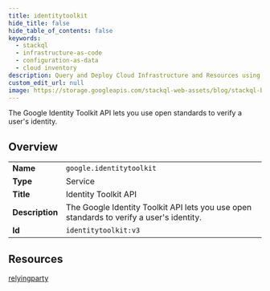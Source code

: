 ```yaml
---
title: identitytoolkit
hide_title: false
hide_table_of_contents: false
keywords:
  - stackql
  - infrastructure-as-code
  - configuration-as-data
  - cloud inventory
description: Query and Deploy Cloud Infrastructure and Resources using SQL
custom_edit_url: null
image: https://storage.googleapis.com/stackql-web-assets/blog/stackql-blog-post-featured-image.png
---
```

The Google Identity Toolkit API lets you use open standards to verify a user's identity.  
    

## Overview
<table><tbody>
<tr><td><b>Name</b></td><td><code>google.identitytoolkit</code></td></tr>
<tr><td><b>Type</b></td><td>Service</td></tr>
<tr><td><b>Title</b></td><td>Identity Toolkit API</td></tr>
<tr><td><b>Description</b></td><td>The Google Identity Toolkit API lets you use open standards to verify a user's identity.</td></tr>
<tr><td><b>Id</b></td><td><code>identitytoolkit:v3</code></td></tr>
</tbody></table>

## Resources
<div class="row">
<div class="providerDocColumn">
<a href="/providers/google/identitytoolkit/relyingparty/">relyingparty</a><br />
</div>
<div class="providerDocColumn">
</div>
</div>
